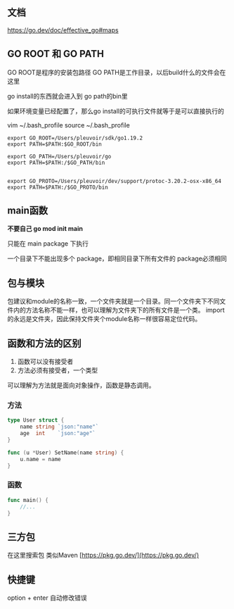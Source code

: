 

## 文档
https://go.dev/doc/effective_go#maps


## GO ROOT 和 GO PATH

GO ROOT是程序的安装包路径
GO PATH是工作目录，以后build什么的文件会在这里

go install的东西就会进入到 go path的bin里

如果环境变量已经配置了，那么go install的可执行文件就等于是可以直接执行的


vim ~/.bash_profile
source ~/.bash_profile

```shell
export GO_ROOT=/Users/pleuvoir/sdk/go1.19.2
export PATH=$PATH:$GO_ROOT/bin

export GO_PATH=/Users/pleuvoir/go
export PATH=$PATH:/$GO_PATH/bin


export GO_PROTO=/Users/pleuvoir/dev/support/protoc-3.20.2-osx-x86_64
export PATH=$PATH:/$GO_PROTO/bin
```

## main函数

**不要自己 go mod init main**

只能在 main package 下执行

一个目录下不能出现多个 package，即相同目录下所有文件的 package必须相同


## 包与模块

包建议和module的名称一致，一个文件夹就是一个目录。同一个文件夹下不同文件内的方法名称不能一样，也可以理解为文件夹下的所有文件是一个类。
import的永远是文件夹，因此保持文件夹个module名称一样很容易定位代码。

## 函数和方法的区别

1. 函数可以没有接受者
2. 方法必须有接受者，一个类型


可以理解为方法就是面向对象操作，函数是静态调用。

### 方法

```go
type User struct {
	name string `json:"name"`
	age  int    `json:"age"`
}

func (u *User) SetName(name string) {
	u.name = name
}

```

### 函数

```go
func main() {
    //...
}
```


## 三方包

在这里搜索包 类似Maven [https://pkg.go.dev/](https://pkg.go.dev/)


## 快捷键

option + enter 自动修改错误